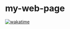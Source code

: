 # my-web-page
[![wakatime](https://wakatime.com/badge/github/omer-genc/my-web-page.svg)](https://wakatime.com/badge/github/omer-genc/my-web-page)